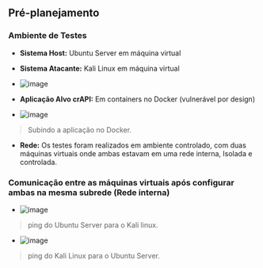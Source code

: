 ## Pré-planejamento

### Ambiente de Testes

- **Sistema Host:** Ubuntu Server em máquina virtual
- **Sistema Atacante:** Kali Linux em máquina virtual

- ![image](https://github.com/user-attachments/assets/f15b8548-66d0-4602-89f4-cd0348af392d)
  
- **Aplicação Alvo crAPI:** Em containers no Docker (vulnerável por design)

- ![image](https://github.com/user-attachments/assets/2898daad-3f63-4ac1-9d25-a5d5ea3a89df)
> Subindo a aplicação no Docker.

- **Rede:** Os testes foram realizados em ambiente controlado, com duas máquinas virtuais onde ambas estavam em uma rede interna, Isolada e controlada.

### Comunicação entre as máquinas virtuais após configurar ambas na mesma subrede (Rede interna)

- ![image](https://github.com/user-attachments/assets/ed68f0a9-8e89-4a8a-aef6-0d63940b435e)
> ping do Ubuntu Server para o Kali linux.

- ![image](https://github.com/user-attachments/assets/72dbb6a0-d4fa-4c21-a179-10bdd98391cb)
> ping do Kali Linux para o Ubuntu Server.